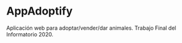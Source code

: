 # AppAdoptify
Aplicación web para adoptar/vender/dar animales. Trabajo Final del Informatorio 2020.
